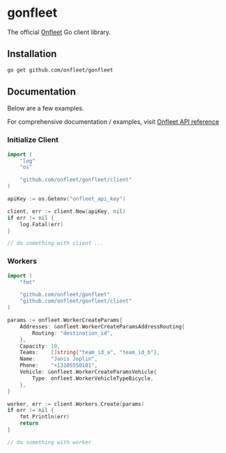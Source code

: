 # gonfleet

The official [Onfleet](https://onfleet.com/) Go client library.

## Installation

```bash
go get github.com/onfleet/gonfleet
```

## Documentation

Below are a few examples.

For comprehensive documentation / examples, visit [Onfleet API reference](https://docs.onfleet.com/)

### Initialize Client

```go
import (
    "log"
    "os"

    "github.com/onfleet/gonfleet/client"
)

apiKey := os.Getenv("onfleet_api_key")

client, err := client.New(apiKey, nil)
if err != nil {
    log.Fatal(err)
}

// do something with client ...
```

### Workers

```go
import (
    "fmt"

	"github.com/onfleet/gonfleet"
    "github.com/onfleet/gonfleet/client"
)

params := onfleet.WorkerCreateParams{
    Addresses: &onfleet.WorkerCreateParamsAddressRouting{
        Routing: "destination_id",
    },
    Capacity: 10,
    Teams:    []string{"team_id_a", "team_id_b"},
    Name:     "Janis Joplin",
    Phone:    "+13105550101",
    Vehicle: &onfleet.WorkerCreateParamsVehicle{
        Type: onfleet.WorkerVehicleTypeBicycle,
    },
}

worker, err := client.Workers.Create(params)
if err != nil {
    fmt.Println(err)
    return
}

// do something with worker
```
